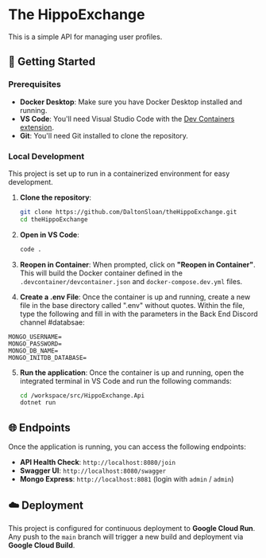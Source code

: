 # The HippoExchange

This is a simple API for managing user profiles.

## 🚀 Getting Started

### Prerequisites

  * **Docker Desktop**: Make sure you have Docker Desktop installed and running.
  * **VS Code**: You'll need Visual Studio Code with the [Dev Containers extension](https://marketplace.visualstudio.com/items?itemName=ms-vscode-remote.remote-containers).
  * **Git**: You'll need Git installed to clone the repository.

### Local Development

This project is set up to run in a containerized environment for easy development.

1.  **Clone the repository**:

    ```bash
    git clone https://github.com/DaltonSloan/theHippoExchange.git
    cd theHippoExchange
    ```

2.  **Open in VS Code**:

    ```bash
    code .
    ```

3.  **Reopen in Container**: When prompted, click on **"Reopen in Container"**. This will build the Docker container defined in the `.devcontainer/devcontainer.json` and `docker-compose.dev.yml` files.

4. **Create a .env File**: Once the container is up and running, create a new file in the base directory called ".env" without quotes. Within the file, type the following and fill in with the parameters in the Back End Discord channel #databsae:
```
MONGO_USERNAME=
MONGO_PASSWORD=
MONGO_DB_NAME=
MONGO_INITDB_DATABASE=
```

5.  **Run the application**: Once the container is up and running, open the integrated terminal in VS Code and run the following commands:

    ```bash
    cd /workspace/src/HippoExchange.Api
    dotnet run
    ```

## 🌐 Endpoints

Once the application is running, you can access the following endpoints:

  * **API Health Check**: `http://localhost:8080/join`
  * **Swagger UI**: `http://localhost:8080/swagger`
  * **Mongo Express**: `http://localhost:8081` (login with `admin` / `admin`)

## ☁️ Deployment

This project is configured for continuous deployment to **Google Cloud Run**. Any push to the `main` branch will trigger a new build and deployment via **Google Cloud Build**.
